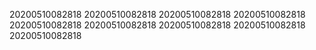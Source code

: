 20200510082818
20200510082818
20200510082818
20200510082818
20200510082818
20200510082818
20200510082818
20200510082818
20200510082818
